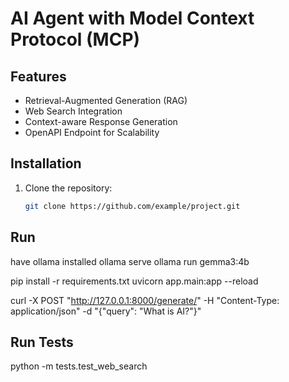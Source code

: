 # AI Agent with Model Context Protocol (MCP)

## Features
- Retrieval-Augmented Generation (RAG)
- Web Search Integration
- Context-aware Response Generation
- OpenAPI Endpoint for Scalability

## Installation
1. Clone the repository:
   ```bash
   git clone https://github.com/example/project.git

## Run
have ollama installed 
ollama serve
ollama run gemma3:4b

pip install -r requirements.txt
uvicorn app.main:app --reload

curl -X POST "http://127.0.0.1:8000/generate/" -H "Content-Type: application/json" -d "{\"query\": \"What is AI?\"}"

## Run Tests
python -m tests.test_web_search
